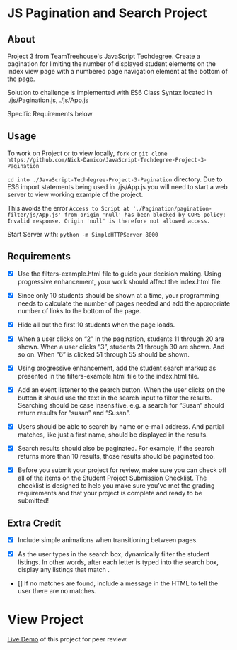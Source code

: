 JS Pagination and Search Project
================================
## About
  Project 3 from TeamTreehouse's JavaScript Techdegree. Create a pagination for limiting the number of displayed student elements on the index view page with a numbered page navigation element at the bottom of the page.

  Solution to challenge is implemented with ES6 Class Syntax located in ./js/Pagination.js, ./js/App.js

  Specific Requirements below

## Usage
  To work on Project or to view locally, `fork` or `git clone https://github.com/Nick-Damico/JavaScript-Techdegree-Project-3-Pagination`

  `cd into ./JavaScript-Techdegree-Project-3-Pagination` directory. Due to ES6 import statements being used in
  ./js/App.js you will need to start a web server to view working example of the project.

  This avoids the error `Access to Script at './Pagination/pagination-filter/js/App.js' from origin 'null' has been blocked by CORS policy: Invalid response. Origin 'null' is therefore not allowed access.`

  Start Server with: `python -m SimpleHTTPServer 8000`

## Requirements

- [X] Use the filters-example.html file to guide your decision making. Using progressive enhancement, your work should affect the index.html file.

- [X] Since only 10 students should be shown at a time, your programming needs to calculate the number of pages needed and add the appropriate number of links to the bottom of the page.

- [X] Hide all but the first 10 students when the page loads.

- [X] When a user clicks on “2” in the pagination, students 11 through 20 are shown. When a user clicks “3”, students 21 through 30 are shown. And so on. When “6” is clicked 51 through 55 should be shown.

- [X] Using progressive enhancement, add the student search markup as presented in the filters-example.html file to the index.html file.

- [X] Add an event listener to the search button. When the user clicks on the button it should use the text in the search input to filter the results. Searching should be case insensitive. e.g. a search for “Susan” should return results for “susan” and “Susan".

- [X] Users should be able to search by name or e-mail address. And partial matches, like just a first name, should be displayed in the results.

- [X] Search results should also be paginated. For example, if the search returns more than 10 results, those results should be paginated too.

- [X] Before you submit your project for review, make sure you can check off all of the items on the Student Project Submission Checklist. The checklist is designed to help you make sure you’ve met the grading requirements and that your project is complete and ready to be submitted!


## Extra Credit

- [X] Include simple animations when transitioning between pages.

- [X] As the user types in the search box, dynamically filter the student listings. In other words, after each letter is typed into the search box, display any listings that match .

- [] If no matches are found, include a message in the HTML to tell the user there are no matches.

# View Project
[Live Demo]() of this project for peer review.
